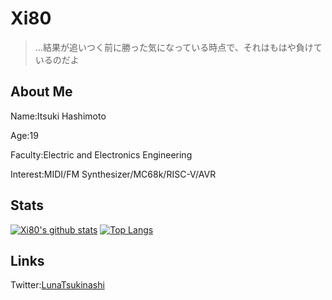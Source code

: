 # Xi80

> …結果が追いつく前に勝った気になっている時点で、それはもはや負けているのだよ



## About Me

Name:Itsuki Hashimoto

Age:19

Faculty:Electric and Electronics Engineering

Interest:MIDI/FM Synthesizer/MC68k/RISC-V/AVR


## Stats

[![Xi80's github stats](https://github-readme-stats.vercel.app/api?username=Xi80&show_icons=true&theme=vue)](https://github.com/anuraghazra/github-readme-stats)
[![Top Langs](https://github-readme-stats.vercel.app/api/top-langs/?username=Xi80&show_icons=true&theme=vue)](https://github.com/anuraghazra/github-readme-stats)
## Links

Twitter:[LunaTsukinashi](https://twitter.com/LunaTsukinashi)
